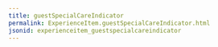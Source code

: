 ```yaml
---
title: guestSpecialCareIndicator
permalink: ExperienceItem.guestSpecialCareIndicator.html
jsonid: experienceitem_guestspecialcareindicator
---
```

